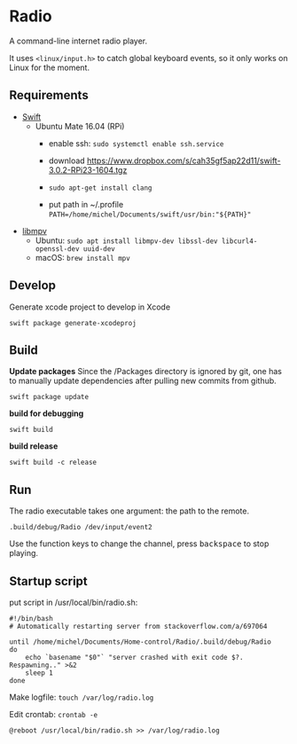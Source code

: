 # Radio
A command-line internet radio player.

It uses `<linux/input.h>` to catch global keyboard events, so it only works on Linux for the moment.

## Requirements

- [Swift](https://swift.org/download/#releases)
  - Ubuntu Mate 16.04 (RPi)
    - enable ssh: `sudo systemctl enable ssh.service`
    
    - download https://www.dropbox.com/s/cah35gf5ap22d11/swift-3.0.2-RPi23-1604.tgz

    - `sudo apt-get install clang`
    
    - put path in ~/.profile `PATH=/home/michel/Documents/swift/usr/bin:"${PATH}"`
    
- [libmpv](https://mpv.io)
  - Ubuntu: `sudo apt install libmpv-dev libssl-dev libcurl4-openssl-dev uuid-dev `
  - macOS: `brew install mpv`

## Develop

Generate xcode project to develop in Xcode

```shell
swift package generate-xcodeproj
```

## Build

**Update packages**
Since the /Packages directory is ignored by git, one has to manually update dependencies after pulling new commits from github.
```shell
swift package update
```

**build for debugging**

```shell
swift build
```

**build release**

```shell
swift build -c release
```

## Run

The radio executable takes one argument: the path to the remote.
```shell
.build/debug/Radio /dev/input/event2
```
Use the function keys to change the channel, press <kbd>backspace</kbd> to stop playing.

## Startup script

put script in /usr/local/bin/radio.sh:
```shell
#!/bin/bash
# Automatically restarting server from stackoverflow.com/a/697064

until /home/michel/Documents/Home-control/Radio/.build/debug/Radio
do
    echo `basename "$0"` "server crashed with exit code $?.  Respawning.." >&2
    sleep 1
done
```
Make logfile: `touch /var/log/radio.log`

Edit crontab: `crontab -e`
```shell
@reboot /usr/local/bin/radio.sh >> /var/log/radio.log
```
